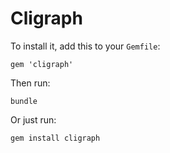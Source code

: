 # Cligraph

To install it, add this to your `Gemfile`:

```
gem 'cligraph'
```

Then run:

```
bundle
````

Or just run:

```
gem install cligraph
```
